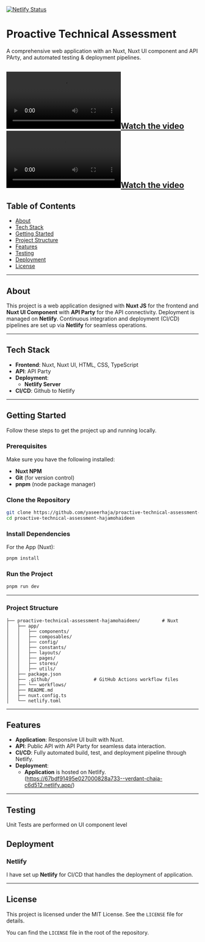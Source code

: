 
[![Netlify Status](https://api.netlify.com/api/v1/badges/0d499372-70ac-4612-a577-8ff84716ddfb/deploy-status)](https://app.netlify.com/sites/verdant-chaja-c6d512/deploys)

# Proactive Technical Assessment

A comprehensive web application with an Nuxt, Nuxt UI component and API PArty, and automated testing & deployment pipelines.

[![Watch the video](https://verdant-chaja-c6d512.netlify.app/video/desktop_demo.mp4)](https://verdant-chaja-c6d512.netlify.app/video/desktop_demo.mp4)
[![Watch the video](https://verdant-chaja-c6d512.netlify.app/video/mobile_demo.mp4)](https://verdant-chaja-c6d512.netlify.app/video/mobile_demo.mp4)
---

## Table of Contents

- [About](#about)
- [Tech Stack](#tech-stack)
- [Getting Started](#getting-started)
- [Project Structure](#project-structure)
- [Features](#features)
- [Testing](#testing)
- [Deployment](#deployment)
- [License](#license)

---

## About

This project is a web application designed with **Nuxt JS** for the frontend and **Nuxt UI Component** with **API Party** for the API connectivity. Deployment is managed on **Netlify**. Continuous integration and deployment (CI/CD) pipelines are set up via **Netlify** for seamless operations.

---

## Tech Stack

- **Frontend**: Nuxt, Nuxt UI, HTML, CSS, TypeScript
- **API**: API Party
- **Deployment**:
   - **Netlify Server**
- **CI/CD**: Github to Netlify

---

## Getting Started

Follow these steps to get the project up and running locally.

### Prerequisites

Make sure you have the following installed:

- **Nuxt NPM** 
- **Git** (for version control)
- **pnpm** (node package manager)

### Clone the Repository

```bash
git clone https://github.com/yaseerhaja/proactive-technical-assessment-hajamohaideen.git
cd proactive-technical-assessment-hajamohaideen
```

### Install Dependencies
For the App (Nuxt):
```bash
pnpm install
```

### Run the Project

```bash
pnpm run dev
```

---

### Project Structure

```angular2html
├── proactive-technical-assessment-hajamohaideen/        # Nuxt 
│   ├── app/
│   │   ├── components/
│   │   ├── composables/
│   │   ├── config/
│   │   ├── constants/
│   │   ├── layouts/
│   │   ├── pages/
│   │   ├── stores/
│   │   ├── utils/
│   ├── package.json
│   ├── .github/                # GitHub Actions workflow files
│   ├── └── workflows/
│   ├── README.md
│   ├── nuxt.config.ts
│   └── netlify.toml
```

---

## Features

- **Application**: Responsive UI built with Nuxt.
- **API**: Public API with API Party for seamless data interaction.
- **CI/CD**: Fully automated build, test, and deployment pipeline through Netlify.
- **Deployment**:
   - **Application** is hosted on Netlify.(https://67bdf91495e027000828a733--verdant-chaja-c6d512.netlify.app/)

---

## Testing

Unit Tests are performed on UI component level

## Deployment

### Netlify 

I have set up **Netlify** for CI/CD that handles the deployment of application.

---

## License

This project is licensed under the MIT License. See the `LICENSE` file for details.

You can find the `LICENSE` file in the root of the repository.

